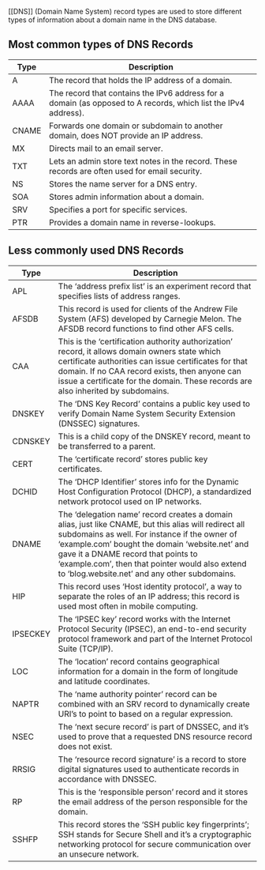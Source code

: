 [[DNS]] (Domain Name System) record types are used to store different types of information about a domain name in the DNS database.

## Most common types of DNS Records

|Type|Description|
|---|---|
|A|The record that holds the IP address of a domain.|
|AAAA|The record that contains the IPv6 address for a domain (as opposed to A records, which list the IPv4 address).|
|CNAME|Forwards one domain or subdomain to another domain, does NOT provide an IP address.|
|MX|Directs mail to an email server.|
|TXT|Lets an admin store text notes in the record. These records are often used for email security.|
|NS|Stores the name server for a DNS entry.|
|SOA|Stores admin information about a domain.|
|SRV|Specifies a port for specific services.|
|PTR|Provides a domain name in reverse-lookups.|

## Less commonly used DNS Records

|Type|Description|
|---|---|
|APL|The ‘address prefix list’ is an experiment record that specifies lists of address ranges.|
|AFSDB|This record is used for clients of the Andrew File System (AFS) developed by Carnegie Melon. The AFSDB record functions to find other AFS cells.|
|CAA|This is the ‘certification authority authorization’ record, it allows domain owners state which certificate authorities can issue certificates for that domain. If no CAA record exists, then anyone can issue a certificate for the domain. These records are also inherited by subdomains.|
|DNSKEY|The ‘DNS Key Record’ contains a public key used to verify Domain Name System Security Extension (DNSSEC) signatures.|
|CDNSKEY|This is a child copy of the DNSKEY record, meant to be transferred to a parent.|
|CERT|The ‘certificate record’ stores public key certificates.|
|DCHID|The ‘DHCP Identifier’ stores info for the Dynamic Host Configuration Protocol (DHCP), a standardized network protocol used on IP networks.|
|DNAME|The ‘delegation name’ record creates a domain alias, just like CNAME, but this alias will redirect all subdomains as well. For instance if the owner of ‘example.com’ bought the domain ‘website.net’ and gave it a DNAME record that points to ‘example.com’, then that pointer would also extend to ‘blog.website.net’ and any other subdomains.|
|HIP|This record uses ‘Host identity protocol’, a way to separate the roles of an IP address; this record is used most often in mobile computing.|
|IPSECKEY|The ‘IPSEC key’ record works with the Internet Protocol Security (IPSEC), an end-to-end security protocol framework and part of the Internet Protocol Suite (TCP/IP).|
|LOC|The ‘location’ record contains geographical information for a domain in the form of longitude and latitude coordinates.|
|NAPTR|The ‘name authority pointer’ record can be combined with an SRV record to dynamically create URI’s to point to based on a regular expression.|
|NSEC|The ‘next secure record’ is part of DNSSEC, and it’s used to prove that a requested DNS resource record does not exist.|
|RRSIG|The ‘resource record signature’ is a record to store digital signatures used to authenticate records in accordance with DNSSEC.|
|RP|This is the ‘responsible person’ record and it stores the email address of the person responsible for the domain.|
|SSHFP|This record stores the ‘SSH public key fingerprints’; SSH stands for Secure Shell and it’s a cryptographic networking protocol for secure communication over an unsecure network.|